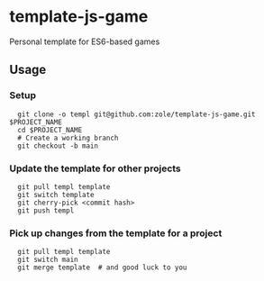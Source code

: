 # template-js-game
Personal template for ES6-based games

## Usage

### Setup

```shell
  git clone -o templ git@github.com:zole/template-js-game.git $PROJECT_NAME
  cd $PROJECT_NAME
  # Create a working branch
  git checkout -b main
```

### Update the template for other projects

```shell
  git pull templ template
  git switch template
  git cherry-pick <commit hash>
  git push templ
```

### Pick up changes from the template for a project

```shell
  git pull templ template
  git switch main
  git merge template  # and good luck to you
 ```

